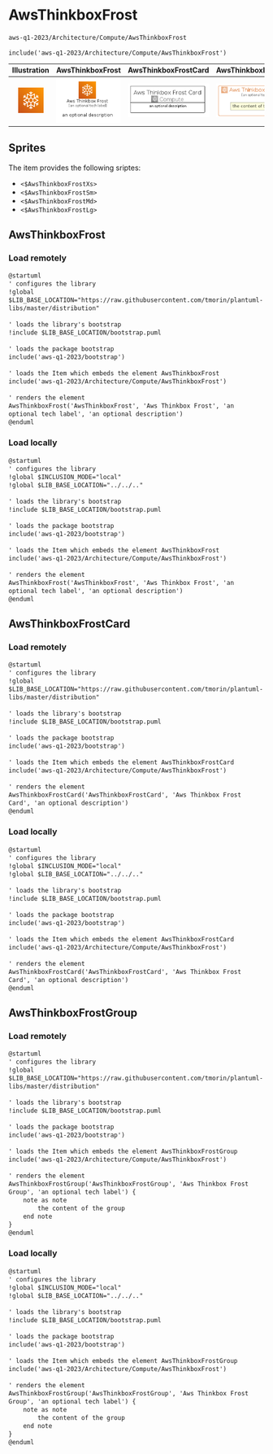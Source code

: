 # AwsThinkboxFrost


```text
aws-q1-2023/Architecture/Compute/AwsThinkboxFrost
```

```text
include('aws-q1-2023/Architecture/Compute/AwsThinkboxFrost')
```



| Illustration | AwsThinkboxFrost | AwsThinkboxFrostCard | AwsThinkboxFrostGroup |
| :---: | :---: | :---: | :---: |
| ![illustration for Illustration](../../../aws-q1-2023/Architecture/Compute/AwsThinkboxFrost.png) | ![illustration for AwsThinkboxFrost](../../../aws-q1-2023/Architecture/Compute/AwsThinkboxFrost.Local.png) | ![illustration for AwsThinkboxFrostCard](../../../aws-q1-2023/Architecture/Compute/AwsThinkboxFrostCard.Local.png) | ![illustration for AwsThinkboxFrostGroup](../../../aws-q1-2023/Architecture/Compute/AwsThinkboxFrostGroup.Local.png) |



## Sprites
The item provides the following sriptes:

- `<$AwsThinkboxFrostXs>`
- `<$AwsThinkboxFrostSm>`
- `<$AwsThinkboxFrostMd>`
- `<$AwsThinkboxFrostLg>`





## AwsThinkboxFrost

### Load remotely
```plantuml
@startuml
' configures the library
!global $LIB_BASE_LOCATION="https://raw.githubusercontent.com/tmorin/plantuml-libs/master/distribution"

' loads the library's bootstrap
!include $LIB_BASE_LOCATION/bootstrap.puml

' loads the package bootstrap
include('aws-q1-2023/bootstrap')

' loads the Item which embeds the element AwsThinkboxFrost
include('aws-q1-2023/Architecture/Compute/AwsThinkboxFrost')

' renders the element
AwsThinkboxFrost('AwsThinkboxFrost', 'Aws Thinkbox Frost', 'an optional tech label', 'an optional description')
@enduml
```

### Load locally
```plantuml
@startuml
' configures the library
!global $INCLUSION_MODE="local"
!global $LIB_BASE_LOCATION="../../.."

' loads the library's bootstrap
!include $LIB_BASE_LOCATION/bootstrap.puml

' loads the package bootstrap
include('aws-q1-2023/bootstrap')

' loads the Item which embeds the element AwsThinkboxFrost
include('aws-q1-2023/Architecture/Compute/AwsThinkboxFrost')

' renders the element
AwsThinkboxFrost('AwsThinkboxFrost', 'Aws Thinkbox Frost', 'an optional tech label', 'an optional description')
@enduml
```

## AwsThinkboxFrostCard

### Load remotely
```plantuml
@startuml
' configures the library
!global $LIB_BASE_LOCATION="https://raw.githubusercontent.com/tmorin/plantuml-libs/master/distribution"

' loads the library's bootstrap
!include $LIB_BASE_LOCATION/bootstrap.puml

' loads the package bootstrap
include('aws-q1-2023/bootstrap')

' loads the Item which embeds the element AwsThinkboxFrostCard
include('aws-q1-2023/Architecture/Compute/AwsThinkboxFrost')

' renders the element
AwsThinkboxFrostCard('AwsThinkboxFrostCard', 'Aws Thinkbox Frost Card', 'an optional description')
@enduml
```

### Load locally
```plantuml
@startuml
' configures the library
!global $INCLUSION_MODE="local"
!global $LIB_BASE_LOCATION="../../.."

' loads the library's bootstrap
!include $LIB_BASE_LOCATION/bootstrap.puml

' loads the package bootstrap
include('aws-q1-2023/bootstrap')

' loads the Item which embeds the element AwsThinkboxFrostCard
include('aws-q1-2023/Architecture/Compute/AwsThinkboxFrost')

' renders the element
AwsThinkboxFrostCard('AwsThinkboxFrostCard', 'Aws Thinkbox Frost Card', 'an optional description')
@enduml
```

## AwsThinkboxFrostGroup

### Load remotely
```plantuml
@startuml
' configures the library
!global $LIB_BASE_LOCATION="https://raw.githubusercontent.com/tmorin/plantuml-libs/master/distribution"

' loads the library's bootstrap
!include $LIB_BASE_LOCATION/bootstrap.puml

' loads the package bootstrap
include('aws-q1-2023/bootstrap')

' loads the Item which embeds the element AwsThinkboxFrostGroup
include('aws-q1-2023/Architecture/Compute/AwsThinkboxFrost')

' renders the element
AwsThinkboxFrostGroup('AwsThinkboxFrostGroup', 'Aws Thinkbox Frost Group', 'an optional tech label') {
    note as note
        the content of the group
    end note
}
@enduml
```

### Load locally
```plantuml
@startuml
' configures the library
!global $INCLUSION_MODE="local"
!global $LIB_BASE_LOCATION="../../.."

' loads the library's bootstrap
!include $LIB_BASE_LOCATION/bootstrap.puml

' loads the package bootstrap
include('aws-q1-2023/bootstrap')

' loads the Item which embeds the element AwsThinkboxFrostGroup
include('aws-q1-2023/Architecture/Compute/AwsThinkboxFrost')

' renders the element
AwsThinkboxFrostGroup('AwsThinkboxFrostGroup', 'Aws Thinkbox Frost Group', 'an optional tech label') {
    note as note
        the content of the group
    end note
}
@enduml
```

